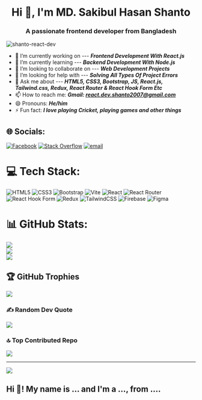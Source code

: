 <h1 align="center">Hi 👋, I'm MD. Sakibul Hasan Shanto</h1>
<h3 align="center">A passionate frontend developer from Bangladesh</h3>

<p align="left"> <img src="https://komarev.com/ghpvc/?username=shanto-react-dev&label=Profile%20views&color=0e75b6&style=flat" alt="shanto-react-dev" /> </p>

- 🔭 I’m currently working on --- ***Frontend Development With React.js***
- 🌱 I’m currently learning --- ***Backend Development With Node.js***
- 👯 I’m looking to collaborate on --- ***Web Development Projects***
- 🤔 I’m looking for help with --- ***Solving All Types Of Project Errors***
- 💬 Ask me about --- ***HTML5, CSS3, Bootstrap, JS, React.js, Tailwind.css, Redux, React Router & React Hook Form Etc***
- 📫 How to reach me:  ***Gmail: react.dev.shanto2007@gmail.com***
- 😄 Pronouns:  ***He/him***
- ⚡ Fun fact:  ***I love playing Cricket, playing games and other things***

## 🌐 Socials:
[![Facebook](https://img.shields.io/badge/Facebook-%231877F2.svg?logo=Facebook&logoColor=white)](https://facebook.com/md.sakibul.hasan.64036) [![Stack Overflow](https://img.shields.io/badge/-Stackoverflow-FE7A16?logo=stack-overflow&logoColor=white)](https://stackoverflow.com/users/react-developer-shanto) [![email](https://img.shields.io/badge/Email-D14836?logo=gmail&logoColor=white)](mailto:react.dev.shanto2007@gmail.com) 

# 💻 Tech Stack:
![HTML5](https://img.shields.io/badge/html5-%23E34F26.svg?style=for-the-badge&logo=html5&logoColor=white) ![CSS3](https://img.shields.io/badge/css3-%231572B6.svg?style=for-the-badge&logo=css3&logoColor=white) ![Bootstrap](https://img.shields.io/badge/bootstrap-%238511FA.svg?style=for-the-badge&logo=bootstrap&logoColor=white) ![Vite](https://img.shields.io/badge/vite-%23646CFF.svg?style=for-the-badge&logo=vite&logoColor=white) ![React](https://img.shields.io/badge/react-%2320232a.svg?style=for-the-badge&logo=react&logoColor=%2361DAFB) ![React Router](https://img.shields.io/badge/React_Router-CA4245?style=for-the-badge&logo=react-router&logoColor=white) ![React Hook Form](https://img.shields.io/badge/React%20Hook%20Form-%23EC5990.svg?style=for-the-badge&logo=reacthookform&logoColor=white) ![Redux](https://img.shields.io/badge/redux-%23593d88.svg?style=for-the-badge&logo=redux&logoColor=white) ![TailwindCSS](https://img.shields.io/badge/tailwindcss-%2338B2AC.svg?style=for-the-badge&logo=tailwind-css&logoColor=white) ![Firebase](https://img.shields.io/badge/firebase-a08021?style=for-the-badge&logo=firebase&logoColor=ffcd34) ![Figma](https://img.shields.io/badge/figma-%23F24E1E.svg?style=for-the-badge&logo=figma&logoColor=white)
# 📊 GitHub Stats:
![](https://github-readme-stats.vercel.app/api?username=shanto-react-dev&theme=react&hide_border=false&include_all_commits=true&count_private=true)<br/>
![](https://nirzak-streak-stats.vercel.app/?user=shanto-react-dev&theme=react&hide_border=false)<br/>
![](https://github-readme-stats.vercel.app/api/top-langs/?username=shanto-react-dev&theme=react&hide_border=false&include_all_commits=true&count_private=true&layout=compact)

## 🏆 GitHub Trophies
![](https://github-profile-trophy.vercel.app/?username=shanto-react-dev&theme=radical&no-frame=false&no-bg=false&margin-w=4)

### ✍️ Random Dev Quote
![](https://quotes-github-readme.vercel.app/api?type=horizontal&theme=tokyonight)

### 🔝 Top Contributed Repo
![](https://github-contributor-stats.vercel.app/api?username=shanto-react-dev&limit=5&theme=react&combine_all_yearly_contributions=true)

---
[![](https://visitcount.itsvg.in/api?id=shanto-react-dev&icon=0&color=0)](https://visitcount.itsvg.in)

<h2 align="left">Hi 👋! My name is ... and I'm a ..., from ....</h2>

<!-- Proudly created with GPRM ( https://gprm.itsvg.in ) -->
